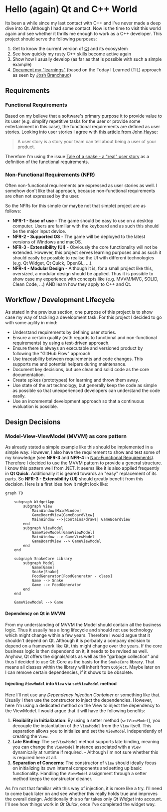 # Hello (again) Qt and C++ World
Its been a while since my last contact with C++ and I've never made a deep dive into Qt. Although I had some contact. Now is the time to visit this world again and see whether it thrills me enough to work as a C++ developer. This project should serve the following purposes:
1. Get to know the current version of [Qt](https://www.qt.io/) and its ecosystem
2. See how quickly my rusty C++ skills become active again
3. Show how I usually develop (as far as that is possible with such a simple example)
4. [Document my "learnings"](today-i-learned.md) (based on the Today I Learned (TIL) approach as seen by [Josh Branchaud](https://github.com/jbranchaud/til))

## Requirements
### Functional Requirements
Based on my believe that a software's primary purpose it to provide value to its user (e.g. simplify repetitive tasks for the user or provide some entertainment in this case), the functional requirements are defined as user stories. Looking into user stories I agree with [this article from John Hayse](https://johnhayes.medium.com/the-forgotten-agility-of-user-stories-d24bde0f8b0a):
> A user story is a story your team can tell about being a user of your product.

Therefore I'm using the issue [Tale of a snake - a "real" user story](https://github.com/suchja/awesome-qt-snake/issues/1) as a definition of the functional requirements.

### Non-Functional Requirements (NFR)
Often non-functional requirements are expressed as user stories as well. I somehow don't like that approach, because non-functional requirements are often not expressed by the user.

So the NFRs for this simple (or maybe not that simple) project are as follows:

- **NFR-1 - Ease of use** - The game should be easy to use on a desktop computer. Users are familiar with the keyboard and as such this should be the major input device.
- **NFR-2 - Supported OS** - The game will be deployed to the latest versions of Windows and macOS.
- **NFR-3 - Extensibility (UI)** - Obviously the core functionality will not be extended. However, this project serves learning purposes and as such it should easily be possible to realise the UI with different technologies (e.g. Qt Widget, Qt Quick, OpenGL, ...).
- **NFR-4 - Modular Design** - Although it is, for a small project like this, oversized, a modular design should be applied. Thus it is possible to show case my experience with concepts like (e.g. MVVM/MVC, SOLID, Clean Code, ...) AND learn how they apply to C++ and Qt.

## Workflow / Development Lifecycle
As stated in the previous section, one purpose of this project is to show case my way of tackling a development task. For this project I decided to go with some agility in mind:
- Understand requirements by defining user stories.
- Ensure a certain quality (with regards to functional and non-functional requirements) by using a test-driven approach.
- Ensure there is always an executable and versioned product by following the "GitHub Flow" approach
- Use traceability between requirements and code changes. This supports me and potential helpers during maintenance.
- Document key decisions, but use clean and solid code as the core documentation.
- Create spikes (prototypes) for learning and throw them away.
- Use state of the art technology, but generally keep the code as simple as possible so that unexperienced developers can understand the code easily.
- Use an incremental development approach so that a continuous evaluation is possible.

## Design Decisions
### Model-View-ViewModel (MVVM) as core pattern
As already stated a simple example like this should be implemented in a simple way. However, I also have the requirement to show and test some of my knowledge (see **NFR-3** and **NFR-4** in [Non-Functional Requirements](#non-functional-requirements-nfr)). Therefore I decided to use the MVVM pattern to provide a general structure. I know this pattern well from .NET. It seems like it is also applied frequently in **Qt Quick**. Additionally it is geared towards an "easy" replacement of its parts. So **NFR-3 - Extensibility (UI)** should greatly benefit from this decision. Here is a first idea how it might look like:
```mermaid
graph TD

    subgraph WidgetApp
        subgraph View
            MainWindow[MainWindow]
            GameBoardView[GameBoardView]
            MainWindow -->|contains/draws| GameBoardView
        end
        subgraph ViewModel
            GameViewModel[GameViewModel]
            MainWindow --> GameViewModel
            GameBoardView --> GameViewModel
        end
    end

    subgraph SnakeCore Library
        subgraph Model
            Game[Game]
            Snake[Snake]
            FoodGenerator[FoodGenerator - class]
            Game --> Snake
            Game --> FoodGenerator
        end
    end

    GameViewModel --> Game
```

#### Dependency on Qt in MVVM
From my understanding of MVVM the Model should contain all the business logic. Thus it usually has a long lifecycle and should not use technology which might change within a few years. Therefore I would argue that it shouldn't depend on Qt. Although it is porbably a company decision to depend on a framework like Qt, this might change over the years. If the core business logic is then dependend on it, it needs to be revised as well.
Anyhow, Qt offers the signals/slots as well as the "garbage collection" and thus I decided to use Qt::Core as the basis for the `SnakeCore` library. That means all classes within the library will inherit from `QObject`. Maybe later on I can remove certain dependencies, if it shows to be obsolete.

#### Injecting `ViewModel` into `View` via `setViewModel` method
Here I'll not use any *Dependency Injection Container* or something like that. Usually I then use the constructor to inject the dependencies. However, here I'm using a dedicated method on the View to inject the dependency to the ViewModel. I would argue that it will have the following benefits:
1. **Flexibility in Initialization**: By using a setter method (`setViewModel`), you decouple the instantiation of the `ViewModel` from the `View` itself. This separation allows you to initialize and set the `ViewModel` independently of creating the `View`.
2. **Late Binding**: The `setViewModel` method supports late binding, meaning you can change the `ViewModel` instance associated with a `View` dynamically at runtime if required. - Although I'm not sure whether this is required here at all.
3. **Separation of Concerns**: The constructor of `View` should ideally focus on initializing its own internal components and setting up basic functionality. Handling the `ViewModel` assignment through a setter method keeps the constructor cleaner.

As I'm not that familiar with this way of injection, it is more like a try. I'll need to come back later on and see whether this really holds true and improves the overall design. Additionally this so far takes only *Qt Widget* into account. I'll see how things work in *Qt Quick*, once I've completed the widget way.
